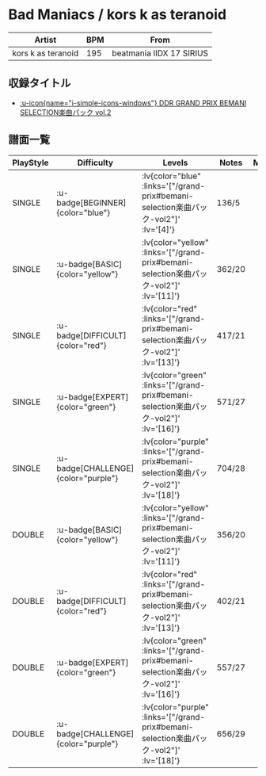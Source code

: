# Bad Maniacs / kors k as teranoid

|Artist|BPM|From|
|------|---|----|
|kors k as teranoid|195|beatmania IIDX 17 SIRIUS|

## 収録タイトル

- [ :u-icon{name="i-simple-icons-windows"} DDR GRAND PRIX BEMANI SELECTION楽曲パック vol.2](/grand-prix#bemani-selection楽曲パック-vol2)

## 譜面一覧

|PlayStyle|Difficulty|Levels|Notes|Movie|
|---------|----------|------|-----|-----|
|SINGLE| :u-badge[BEGINNER]{color="blue"} | :lv{color="blue" :links='["/grand-prix#bemani-selection楽曲パック-vol2"]' :lv='[4]'} |136/5||
|SINGLE| :u-badge[BASIC]{color="yellow"} | :lv{color="yellow" :links='["/grand-prix#bemani-selection楽曲パック-vol2"]' :lv='[11]'} |362/20||
|SINGLE| :u-badge[DIFFICULT]{color="red"} | :lv{color="red" :links='["/grand-prix#bemani-selection楽曲パック-vol2"]' :lv='[13]'} |417/21||
|SINGLE| :u-badge[EXPERT]{color="green"} | :lv{color="green" :links='["/grand-prix#bemani-selection楽曲パック-vol2"]' :lv='[16]'} |571/27||
|SINGLE| :u-badge[CHALLENGE]{color="purple"} | :lv{color="purple" :links='["/grand-prix#bemani-selection楽曲パック-vol2"]' :lv='[18]'} |704/28||
|DOUBLE| :u-badge[BASIC]{color="yellow"} | :lv{color="yellow" :links='["/grand-prix#bemani-selection楽曲パック-vol2"]' :lv='[11]'} |356/20||
|DOUBLE| :u-badge[DIFFICULT]{color="red"} | :lv{color="red" :links='["/grand-prix#bemani-selection楽曲パック-vol2"]' :lv='[13]'} |402/21||
|DOUBLE| :u-badge[EXPERT]{color="green"} | :lv{color="green" :links='["/grand-prix#bemani-selection楽曲パック-vol2"]' :lv='[16]'} |557/27||
|DOUBLE| :u-badge[CHALLENGE]{color="purple"} | :lv{color="purple" :links='["/grand-prix#bemani-selection楽曲パック-vol2"]' :lv='[18]'} |656/29||
